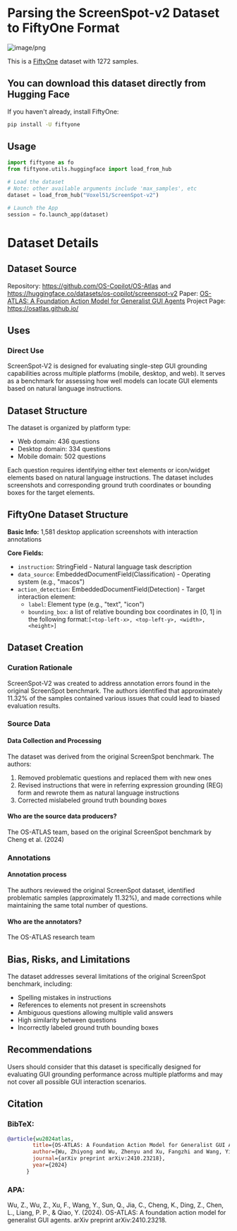 # Parsing the ScreenSpot-v2 Dataset to FiftyOne Format



![image/png](screenspot_v2.gif)


This is a [FiftyOne](https://github.com/voxel51/fiftyone) dataset with 1272 samples.

## You can download this dataset directly from Hugging Face

If you haven't already, install FiftyOne:

```bash
pip install -U fiftyone
```

## Usage

```python
import fiftyone as fo
from fiftyone.utils.huggingface import load_from_hub

# Load the dataset
# Note: other available arguments include 'max_samples', etc
dataset = load_from_hub("Voxel51/ScreenSpot-v2")

# Launch the App
session = fo.launch_app(dataset)
```


# Dataset Details
## Dataset Source
Repository: https://github.com/OS-Copilot/OS-Atlas and https://huggingface.co/datasets/os-copilot/screenspot-v2
Paper: [OS-ATLAS: A Foundation Action Model for Generalist GUI Agents](https://arxiv.org/abs/2410.23218)
Project Page: https://osatlas.github.io/

## Uses
### Direct Use
ScreenSpot-V2 is designed for evaluating single-step GUI grounding capabilities across multiple platforms (mobile, desktop, and web). It serves as a benchmark for assessing how well models can locate GUI elements based on natural language instructions.

## Dataset Structure
The dataset is organized by platform type:
- Web domain: 436 questions
- Desktop domain: 334 questions
- Mobile domain: 502 questions

Each question requires identifying either text elements or icon/widget elements based on natural language instructions. The dataset includes screenshots and corresponding ground truth coordinates or bounding boxes for the target elements.

## FiftyOne Dataset Structure

**Basic Info:** 1,581 desktop application screenshots with interaction annotations

**Core Fields:**

- `instruction`: StringField - Natural language task description
- `data_source`: EmbeddedDocumentField(Classification) - Operating system (e.g., "macos")
- `action_detection`: EmbeddedDocumentField(Detection) - Target interaction element:
  - `label`: Element type (e.g., "text", "icon")
  - `bounding_box`: a list of relative bounding box coordinates in [0, 1] in the following format:`[<top-left-x>, <top-left-y>, <width>, <height>]`


## Dataset Creation
### Curation Rationale
ScreenSpot-V2 was created to address annotation errors found in the original ScreenSpot benchmark. The authors identified that approximately 11.32% of the samples contained various issues that could lead to biased evaluation results.

### Source Data
#### Data Collection and Processing
The dataset was derived from the original ScreenSpot benchmark. The authors:
1. Removed problematic questions and replaced them with new ones
2. Revised instructions that were in referring expression grounding (REG) form and rewrote them as natural language instructions
3. Corrected mislabeled ground truth bounding boxes

#### Who are the source data producers?
The OS-ATLAS team, based on the original ScreenSpot benchmark by Cheng et al. (2024)

### Annotations 
#### Annotation process
The authors reviewed the original ScreenSpot dataset, identified problematic samples (approximately 11.32%), and made corrections while maintaining the same total number of questions.

#### Who are the annotators?
The OS-ATLAS research team


## Bias, Risks, and Limitations
The dataset addresses several limitations of the original ScreenSpot benchmark, including:
- Spelling mistakes in instructions
- References to elements not present in screenshots
- Ambiguous questions allowing multiple valid answers
- High similarity between questions
- Incorrectly labeled ground truth bounding boxes

## Recommendations
Users should consider that this dataset is specifically designed for evaluating GUI grounding performance across multiple platforms and may not cover all possible GUI interaction scenarios.

## Citation 
### BibTeX:
```bibtex
@article{wu2024atlas,
        title={OS-ATLAS: A Foundation Action Model for Generalist GUI Agents},
        author={Wu, Zhiyong and Wu, Zhenyu and Xu, Fangzhi and Wang, Yian and Sun, Qiushi and Jia, Chengyou and Cheng, Kanzhi and Ding, Zichen and Chen, Liheng and Liang, Paul Pu and others},
        journal={arXiv preprint arXiv:2410.23218},
        year={2024}
      }
```
### APA:
Wu, Z., Wu, Z., Xu, F., Wang, Y., Sun, Q., Jia, C., Cheng, K., Ding, Z., Chen, L., Liang, P. P., & Qiao, Y. (2024). OS-ATLAS: A foundation action model for generalist GUI agents. arXiv preprint arXiv:2410.23218.
